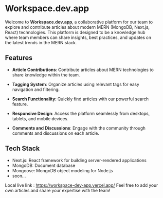 # Workspace.dev.app

Welcome to **Workspace.dev.app**, a collaborative platform for our team to explore and contribute articles about modern MERN (MongoDB, Next.js, React) technologies. This platform is designed to be a knowledge hub where team members can share insights, best practices, and updates on the latest trends in the MERN stack.

## Features

- **Article Contributions**: Contribute articles about MERN technologies to share knowledge within the team.
  
- **Tagging System**: Organize articles using relevant tags for easy navigation and filtering.

- **Search Functionality**: Quickly find articles with our powerful search feature.

- **Responsive Design**: Access the platform seamlessly from desktops, tablets, and mobile devices.

- **Comments and Discussions**: Engage with the community through comments and discussions on each article.



## Tech Stack
* Next.js: React framework for building server-rendered applications
* MongoDB: Document database
* Mongoose: MongoDB object modeling for Node.js
* soon...

Local live link : https://workspace-dev-app.vercel.app/
Feel free to add your own articles and share your expertise with the team!

